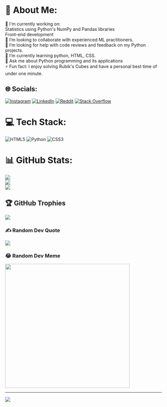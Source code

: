 # 💫 About Me:
🔭  I'm currently working on:<br>      Statistics using Python's NumPy and Pandas libraries<br>      Front-end development<br>👯 I’m looking to collaborate with experienced ML practitioners.<br>🤝 I’m looking for help with code reviews and feedback on my Python projects.<br>🌱 I’m currently learning python, HTML, CSS.<br>💬 Ask me about Python programming and its applications<br>⚡ Fun fact: I enjoy solving Rubik's Cubes and have a personal best time of under one minute.


## 🌐 Socials:
[![Instagram](https://img.shields.io/badge/Instagram-%23E4405F.svg?logo=Instagram&logoColor=white)](https://instagram.com/ajaymishra7346) [![LinkedIn](https://img.shields.io/badge/LinkedIn-%230077B5.svg?logo=linkedin&logoColor=white)](https://linkedin.com/in/www.linkedin.com/in/limitless-undefined-849296270) [![Reddit](https://img.shields.io/badge/Reddit-%23FF4500.svg?logo=Reddit&logoColor=white)](https://reddit.com/user/Syko-98) [![Stack Overflow](https://img.shields.io/badge/-Stackoverflow-FE7A16?logo=stack-overflow&logoColor=white)](https://stackoverflow.com/users/Limitless) 

# 💻 Tech Stack:
![HTML5](https://img.shields.io/badge/html5-%23E34F26.svg?style=for-the-badge&logo=html5&logoColor=white) ![Python](https://img.shields.io/badge/python-3670A0?style=for-the-badge&logo=python&logoColor=ffdd54) ![CSS3](https://img.shields.io/badge/css3-%231572B6.svg?style=for-the-badge&logo=css3&logoColor=white)
# 📊 GitHub Stats:
![](https://github-readme-stats.vercel.app/api?username=Ajaydev8&theme=radical&hide_border=false&include_all_commits=true&count_private=true)<br/>
![](https://github-readme-streak-stats.herokuapp.com/?user=Ajaydev8&theme=radical&hide_border=false)<br/>
![](https://github-readme-stats.vercel.app/api/top-langs/?username=Ajaydev8&theme=radical&hide_border=false&include_all_commits=true&count_private=true&layout=compact)

## 🏆 GitHub Trophies
![](https://github-profile-trophy.vercel.app/?username=Ajaydev8&theme=juicyfresh&no-frame=false&no-bg=true&margin-w=4)

### ✍️ Random Dev Quote
![](https://quotes-github-readme.vercel.app/api?type=horizontal&theme=radical)

### 😂 Random Dev Meme
<img src='https://randommeme-five.vercel.app/' style="height: 400px;"/>

---
[![](https://visitcount.itsvg.in/api?id=Ajaydev8&icon=0&color=6)](https://visitcount.itsvg.in)

<!-- Proudly created with GPRM ( https://gprm.itsvg.in ) -->
